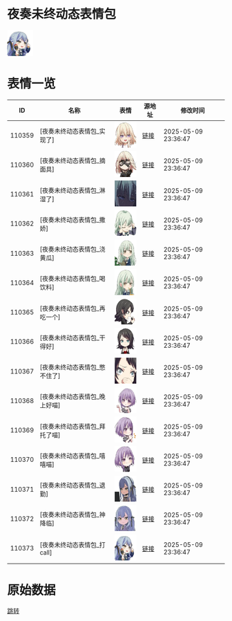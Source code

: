 # 夜奏未终动态表情包

<img src="./cover.png" height="60" alt="cover" />

# 表情一览

|ID|名称|表情|源地址|修改时间|
|----|----|----|----|----|
|110359|[夜奏未终动态表情包_实现了]|<img src="./pic/110359_%5B夜奏未终动态表情包_实现了%5D.gif" height="60" alt="实现了"/>|[链接](https://i0.hdslb.com/bfs/emote/ca5a793ecf834c4fb0491bfa743afcf7a6b869ca.gif)|2025-05-09 23:36:47|
|110360|[夜奏未终动态表情包_摘面具]|<img src="./pic/110360_%5B夜奏未终动态表情包_摘面具%5D.gif" height="60" alt="摘面具"/>|[链接](https://i0.hdslb.com/bfs/emote/0c068e1b45678571685140bd17ae134997d1b498.gif)|2025-05-09 23:36:47|
|110361|[夜奏未终动态表情包_淋湿了]|<img src="./pic/110361_%5B夜奏未终动态表情包_淋湿了%5D.gif" height="60" alt="淋湿了"/>|[链接](https://i0.hdslb.com/bfs/emote/f9c8a1015aa5fb20bb5bc122229c6c91598db441.gif)|2025-05-09 23:36:47|
|110362|[夜奏未终动态表情包_撒娇]|<img src="./pic/110362_%5B夜奏未终动态表情包_撒娇%5D.gif" height="60" alt="撒娇"/>|[链接](https://i0.hdslb.com/bfs/emote/5ebf96256be8e907069005bf96b22f9c8bf94967.gif)|2025-05-09 23:36:47|
|110363|[夜奏未终动态表情包_浇黄瓜]|<img src="./pic/110363_%5B夜奏未终动态表情包_浇黄瓜%5D.gif" height="60" alt="浇黄瓜"/>|[链接](https://i0.hdslb.com/bfs/emote/f93980ce42acc3592cad0b1e6436128ba174ee58.gif)|2025-05-09 23:36:47|
|110364|[夜奏未终动态表情包_喝饮料]|<img src="./pic/110364_%5B夜奏未终动态表情包_喝饮料%5D.gif" height="60" alt="喝饮料"/>|[链接](https://i0.hdslb.com/bfs/emote/a8c3b63cc8930a1c6adcc48c1d7c5f819a0d39eb.gif)|2025-05-09 23:36:47|
|110365|[夜奏未终动态表情包_再吃一个]|<img src="./pic/110365_%5B夜奏未终动态表情包_再吃一个%5D.gif" height="60" alt="再吃一个"/>|[链接](https://i0.hdslb.com/bfs/emote/8a7132210098b0e7674561fdd95c3eb4ed3c08a9.gif)|2025-05-09 23:36:47|
|110366|[夜奏未终动态表情包_干得好]|<img src="./pic/110366_%5B夜奏未终动态表情包_干得好%5D.gif" height="60" alt="干得好"/>|[链接](https://i0.hdslb.com/bfs/emote/b5ab55df74f5bc168bd75f94c3344232b4926e78.gif)|2025-05-09 23:36:47|
|110367|[夜奏未终动态表情包_憋不住了]|<img src="./pic/110367_%5B夜奏未终动态表情包_憋不住了%5D.gif" height="60" alt="憋不住了"/>|[链接](https://i0.hdslb.com/bfs/emote/1642245a4f470fedf389ae8b2e94a680457c10b7.gif)|2025-05-09 23:36:47|
|110368|[夜奏未终动态表情包_晚上好喵]|<img src="./pic/110368_%5B夜奏未终动态表情包_晚上好喵%5D.gif" height="60" alt="晚上好喵"/>|[链接](https://i0.hdslb.com/bfs/emote/0db24c2c887374a0c96a29cd7e9cbf7ea8e14ab2.gif)|2025-05-09 23:36:47|
|110369|[夜奏未终动态表情包_拜托了喵]|<img src="./pic/110369_%5B夜奏未终动态表情包_拜托了喵%5D.gif" height="60" alt="拜托了喵"/>|[链接](https://i0.hdslb.com/bfs/emote/5ae340ce1c1fb3a9a360d289c25bc2a3cfdc9c0f.gif)|2025-05-09 23:36:47|
|110370|[夜奏未终动态表情包_嘻嘻喵]|<img src="./pic/110370_%5B夜奏未终动态表情包_嘻嘻喵%5D.gif" height="60" alt="嘻嘻喵"/>|[链接](https://i0.hdslb.com/bfs/emote/cc955135260190d45ef40ae9814b37aed606de3f.gif)|2025-05-09 23:36:47|
|110371|[夜奏未终动态表情包_退勤]|<img src="./pic/110371_%5B夜奏未终动态表情包_退勤%5D.gif" height="60" alt="退勤"/>|[链接](https://i0.hdslb.com/bfs/emote/53f47dbe6d8384d0505ea5dba5e6c6cb6ae18c1e.gif)|2025-05-09 23:36:47|
|110372|[夜奏未终动态表情包_神降临]|<img src="./pic/110372_%5B夜奏未终动态表情包_神降临%5D.gif" height="60" alt="神降临"/>|[链接](https://i0.hdslb.com/bfs/emote/a6a7e596d78eeb857c5e05eff7a8fbd520748b8d.gif)|2025-05-09 23:36:47|
|110373|[夜奏未终动态表情包_打call]|<img src="./pic/110373_%5B夜奏未终动态表情包_打call%5D.gif" height="60" alt="打call"/>|[链接](https://i0.hdslb.com/bfs/emote/0402319a8c9fe67ea75806b35ed009e4c12d804c.gif)|2025-05-09 23:36:47|

# 原始数据

[跳转](./raw.json)

